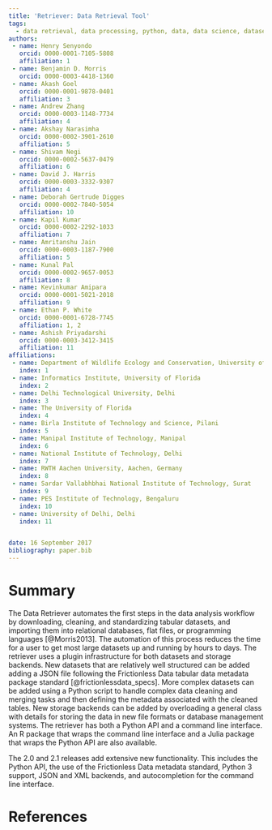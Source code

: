 ```yaml
---
title: 'Retriever: Data Retrieval Tool'
tags:
  - data retrieval, data processing, python, data, data science, datasets
authors:
 - name: Henry Senyondo
   orcid: 0000-0001-7105-5808
   affiliation: 1
 - name: Benjamin D. Morris
   orcid: 0000-0003-4418-1360
 - name: Akash Goel
   orcid: 0000-0001-9878-0401
   affiliation: 3
 - name: Andrew Zhang
   orcid: 0000-0003-1148-7734
   affiliation: 4
 - name: Akshay Narasimha
   orcid: 0000-0002-3901-2610
   affiliation: 5
 - name: Shivam Negi
   orcid: 0000-0002-5637-0479
   affiliation: 6
 - name: David J. Harris
   orcid: 0000-0003-3332-9307
   affiliation: 4
 - name: Deborah Gertrude Digges
   orcid: 0000-0002-7840-5054
   affiliation: 10
 - name: Kapil Kumar
   orcid: 0000-0002-2292-1033
   affiliation: 7
 - name: Amritanshu Jain
   orcid: 0000-0003-1187-7900
   affiliation: 5
 - name: Kunal Pal
   orcid: 0000-0002-9657-0053
   affiliation: 8
 - name: Kevinkumar Amipara
   orcid: 0000-0001-5021-2018
   affiliation: 9
 - name: Ethan P. White
   orcid: 0000-0001-6728-7745
   affiliation: 1, 2
 - name: Ashish Priyadarshi
   orcid: 0000-0003-3412-3415
   affiliation: 11
affiliations:
 - name: Department of Wildlife Ecology and Conservation, University of Florida
   index: 1
 - name: Informatics Institute, University of Florida
   index: 2
 - name: Delhi Technological University, Delhi
   index: 3
 - name: The University of Florida
   index: 4
 - name: Birla Institute of Technology and Science, Pilani
   index: 5
 - name: Manipal Institute of Technology, Manipal
   index: 6
 - name: National Institute of Technology, Delhi
   index: 7
 - name: RWTH Aachen University, Aachen, Germany
   index: 8
 - name: Sardar Vallabhbhai National Institute of Technology, Surat
   index: 9
 - name: PES Institute of Technology, Bengaluru
   index: 10
 - name: University of Delhi, Delhi
   index: 11


date: 16 September 2017 
bibliography: paper.bib
---
```


# Summary

The Data Retriever automates the first steps in the data analysis workflow by downloading, cleaning, and standardizing tabular datasets, and importing them into relational databases, flat files, or programming languages [@Morris2013]. The automation of this process reduces the time for a user to get most large datasets up and running by hours to days. The retriever uses a plugin infrastructure for both datasets and storage backends. New datasets that are relatively well structured can be added adding a JSON file following the Frictionless Data tabular data metadata package standard [@frictionlessdata_specs]. More complex datasets can be added using a Python script to handle complex data cleaning and merging tasks and then defining the metadata associated with the cleaned tables. New storage backends can be added by overloading a general class with details for storing the data in new file formats or database management systems. The retriever has both a Python API and a command line interface. An R package that wraps the command line interface and a Julia package that wraps the Python API are also available.

The 2.0 and 2.1 releases add extensive new functionality. This includes the Python API, the use of the Frictionless Data metadata standard, Python 3 support, JSON and XML backends, and autocompletion for the command line interface.

# References
